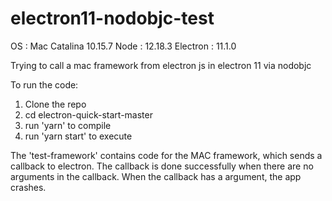 # electron11-nodobjc-test

OS : Mac Catalina 10.15.7
Node : 12.18.3
Electron : 11.1.0

Trying to call a mac framework from electron js in electron 11 via nodobjc 

To run the code:

1. Clone the repo
2. cd electron-quick-start-master
2. run 'yarn' to compile
3. run 'yarn start' to execute

The 'test-framework' contains code for the MAC framework, which sends a callback to electron. 
The callback is done successfully when there are no arguments in the callback.
When the callback has a argument, the app crashes.
